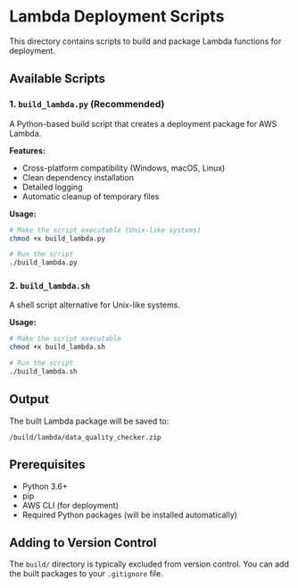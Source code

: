 # Lambda Deployment Scripts

This directory contains scripts to build and package Lambda functions for deployment.

## Available Scripts

### 1. `build_lambda.py` (Recommended)
A Python-based build script that creates a deployment package for AWS Lambda.

**Features:**
- Cross-platform compatibility (Windows, macOS, Linux)
- Clean dependency installation
- Detailed logging
- Automatic cleanup of temporary files

**Usage:**
```bash
# Make the script executable (Unix-like systems)
chmod +x build_lambda.py

# Run the script
./build_lambda.py
```

### 2. `build_lambda.sh`
A shell script alternative for Unix-like systems.

**Usage:**
```bash
# Make the script executable
chmod +x build_lambda.sh

# Run the script
./build_lambda.sh
```

## Output

The built Lambda package will be saved to:
```
/build/lambda/data_quality_checker.zip
```

## Prerequisites

- Python 3.6+
- pip
- AWS CLI (for deployment)
- Required Python packages (will be installed automatically)

## Adding to Version Control

The `build/` directory is typically excluded from version control. You can add the built packages to your `.gitignore` file.
